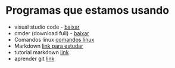 # Programas que estamos usando

- visual studio code - [baixar](https://code.visualstudio.com/)
- cmder (download full) - [baixar](http://cmder.net/)
- Comandos linux [comandos linux](https://www.vivaolinux.com.br/dica/Comandos-basicos-para-iniciantes)
- Markdown [link para estudar](https://daringfireball.net/projects/markdown/syntax)
- tutorial markdown [link](http://blog.da2k.com.br/2015/02/08/aprenda-markdown/)
- aprender git [link](http://rogerdudler.github.io/git-guide/index.pt_BR.html)
